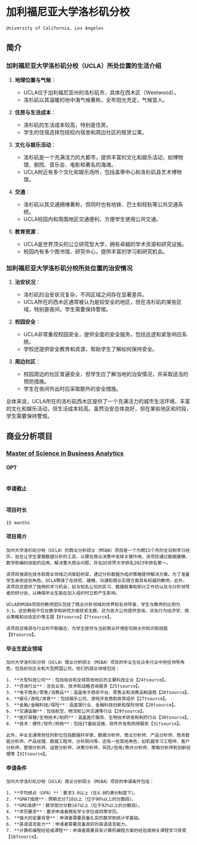 # 加利福尼亚大学洛杉矶分校
`University of California, Los Angeles`

## 简介
### 加利福尼亚大学洛杉矶分校（UCLA）所处位置的生活介绍

1. **地理位置与气候**：
   - UCLA位于加利福尼亚州的洛杉矶市，具体在西木区（Westwood）。
   - 洛杉矶以其温暖的地中海气候著称，全年阳光充足，气候宜人。

2. **住房与生活成本**：
   - 洛杉矶的生活成本较高，特别是住房。
   - 学生的住宿选择包括校内宿舍和周边社区的租赁公寓。

3. **文化与娱乐活动**：
   - 洛杉矶是一个充满活力的大都市，提供丰富的文化和娱乐活动，如博物馆、剧院、音乐会、电影和著名的海滩。
   - UCLA附近有多个文化和娱乐场所，包括盖蒂中心和洛杉矶县艺术博物馆。

4. **交通**：
   - 洛杉矶以其交通拥堵著称，但同时也有地铁、巴士和轻轨等公共交通系统。
   - UCLA校园内和周围地区交通便利，方便学生使用公共交通。

5. **教育资源**：
   - UCLA是世界顶尖的公立研究型大学，拥有卓越的学术资源和研究设施。
   - 校园内有多个图书馆、研究中心，提供丰富的学习和研究机会。

### 加利福尼亚大学洛杉矶分校所处位置的治安情况

1. **治安状况**：
   - 洛杉矶的治安状况复杂，不同区域之间存在显著差异。
   - UCLA所在的西木区通常被认为是较安全的地区，但在洛杉矶的某些区域，特别是夜间，学生需要保持警惕。

2. **校园安全**：
   - UCLA非常重视校园安全，提供全面的安全服务，包括巡逻和紧急响应系统。
   - 学校还提供安全教育和资源，帮助学生了解如何保持安全。

3. **周边社区**：
   - 校园周边的社区普遍安全，但学生应了解当地的治安情况，并采取适当的预防措施。
   - 学生在夜间外出时应采取额外的安全措施。

总体来说，UCLA所在的洛杉矶西木区提供了一个充满活力的城市生活环境，丰富的文化和娱乐活动，但生活成本较高。虽然治安总体良好，但在某些地区和时段，学生需要保持警惕。

## 商业分析项目
### [Master of Science in Business Analytics](https://www.anderson.ucla.edu/degrees/master-of-science-in-business-analytics)

#### OPT
```

```

#### 申请截止
```

```

#### 项目时长
```
15 months
```

#### 项目简介
```
加州大学洛杉矶分校（UCLA）的商业分析硕士（MSBA）项目是一个为期15个月的全日制学习经历，旨在让学生掌握数据分析的工具，以便在商业决策中发挥关键作用。该项目通过数据建模、数学和编码技能的应用，解决重大商业问题，并在QS世界大学排名2023年排名第一。

该项目强调在技术和商业领域之间架起桥梁，通过分析数据为组织策略提供解决方案。为了准备学生承担这些角色，UCLA聘请了在研究、建模、沟通和商业实践方面具有权威的教师。此外，该项目还提供了独特的学习机会，如与知名公司的实习、数据叙事和即兴工作坊以及与分析领导者的研讨会，以确保毕业生能在加入组织时立即产生影响。

UCLA的MSBA项目的教师团队包括了商业分析领域的世界知名领导者，学生与教师的比例为3:1。这些教授不仅在教学和研究方面获奖无数，还为各大公司提供咨询，涉及行为经济学、商业策略和动态定价等主题【6†source】【7†source】。

该项目还强调与行业的不断融合，为学生提供与当前商业环境密切相关的知识和技能【8†source】。
```

#### 毕业生就业领域
```
加州大学洛杉矶分校（UCLA）商业分析硕士（MSBA）项目的毕业生在众多行业中担任领导角色，包括初创企业和大型跨国公司。他们的就业领域包括：

1. **大型科技公司**：包括硅谷和全球其他地区的主要科技企业【24†source】。
2. **咨询行业**：涉及业务、技术和战略咨询服务【25†source】。
3. **电子商务/零售/消费品**：涵盖电子商务平台、零售业和消费品制造商【26†source】。
4. **娱乐/游戏/体育**：包括娱乐公司、游戏开发商和体育组织【27†source】。
5. **金融/金融科技/保险**：涵盖银行业、金融科技创新和保险领域【28†source】。
6. **交通运输**：包括航空、物流和公共交通等行业【29†source】。
7. **医疗保健/生物技术/制药**：涵盖医疗服务、生物技术研发和制药行业【30†source】。
8. **技术：硬件/软件/网络**：包括IT基础设施、软件开发和网络服务【31†source】。

此外，毕业生通常担任的职位包括数据科学家、数据分析师、商业分析师、产品分析师、商务智能分析师、产品经理、数据工程师、分析顾问等。还有一些其他角色，如机器学习工程师、客户分析师、营销分析师、运营分析师、决策分析师、风险/信用/欺诈分析师、策略分析师和创新经理等【32†source】。
```

#### 申请条件
```
加州大学洛杉矶分校（UCLA）商业分析硕士（MSBA）项目的申请条件包括：

1. **平均绩点（GPA）**：要求3.0以上（在4.0的满分制度下）。
2. **GMAT成绩**：预期总分710以上（位于90%以上的分数段）。
3. **GRE成绩**：数学部分分数167以上（位于92%以上的分数段）。
4. **学历要求**：要求申请者拥有学士学位或同等学历。
5. **强大的定量背景**：申请者需要具备扎实的数学和统计学基础。
6. **英语语言能力**：申请者需要具备良好的英语语言能力。
7. **计算机编程经验或课程**：申请者需要具有计算机编程方面的经验或相关课程学习背景【16†source】。
```